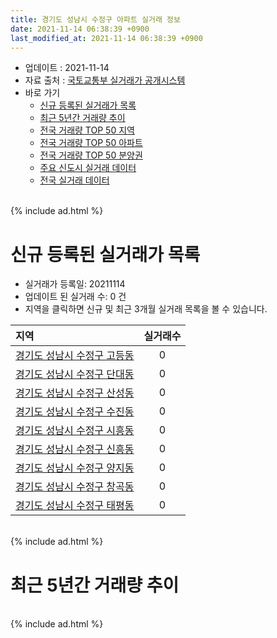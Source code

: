 ```yaml
---
title: 경기도 성남시 수정구 아파트 실거래 정보
date: 2021-11-14 06:38:39 +0900
last_modified_at: 2021-11-14 06:38:39 +0900
---
```


* 업데이트 : 2021-11-14
* 자료 출처 : [국토교통부 실거래가 공개시스템](http://rt.molit.go.kr)
* 바로 가기
    * [신규 등록된 실거래가 목록](#신규-등록된-실거래가-목록)
    * [최근 5년간 거래량 추이](#최근-5년간-거래량-추이)
    * [전국 거래량 TOP 50 지역](https://inasie.github.io/apt-trade-info/최근-3개월-전국에서-가장-거래가-많이-발생한-지역)
    * [전국 거래량 TOP 50 아파트](https://inasie.github.io/apt-trade-info/최근-3개월-전국에서-가장-거래가-많이-발생한-아파트)
    * [전국 거래량 TOP 50 분양권](https://inasie.github.io/apt-trade-info/최근-3개월-전국에서-가장-거래가-많이-발생한-분양권)
    * [주요 신도시 실거래 데이터](https://inasie.github.io/apt-trade-info/주요-신도시)
    * [전국 실거래 데이터](https://inasie.github.io/apt-trade-info/전국)

<br>
{% include ad.html %}
<br>

# 신규 등록된 실거래가 목록
* 실거래가 등록일: 20211114
* 업데이트 된 실거래 수: 0 건
* 지역을 클릭하면 신규 및 최근 3개월 실거래 목록을 볼 수 있습니다.


|지역|실거래수|
|:---|:---:|
|[경기도 성남시 수정구 고등동](https://inasie.github.io/apt-trade-info/경기도-성남시-수정구-고등동)|0|
|[경기도 성남시 수정구 단대동](https://inasie.github.io/apt-trade-info/경기도-성남시-수정구-단대동)|0|
|[경기도 성남시 수정구 산성동](https://inasie.github.io/apt-trade-info/경기도-성남시-수정구-산성동)|0|
|[경기도 성남시 수정구 수진동](https://inasie.github.io/apt-trade-info/경기도-성남시-수정구-수진동)|0|
|[경기도 성남시 수정구 시흥동](https://inasie.github.io/apt-trade-info/경기도-성남시-수정구-시흥동)|0|
|[경기도 성남시 수정구 신흥동](https://inasie.github.io/apt-trade-info/경기도-성남시-수정구-신흥동)|0|
|[경기도 성남시 수정구 양지동](https://inasie.github.io/apt-trade-info/경기도-성남시-수정구-양지동)|0|
|[경기도 성남시 수정구 창곡동](https://inasie.github.io/apt-trade-info/경기도-성남시-수정구-창곡동)|0|
|[경기도 성남시 수정구 태평동](https://inasie.github.io/apt-trade-info/경기도-성남시-수정구-태평동)|0|


<br>
{% include ad.html %}
<br>

# 최근 5년간 거래량 추이


<div style="width:100%;">
    <canvas id="deal_progress" height="200"></canvas>
</div>

<script>
new Chart(document.getElementById("deal_progress"), {
    type: 'line',
    data: {
        labels: ['201611','201612','201701','201702','201703','201704','201705','201706','201707','201708','201709','201710','201711','201712','201801','201802','201803','201804','201805','201806','201807','201808','201809','201810','201811','201812','201901','201902','201903','201904','201905','201906','201907','201908','201909','201910','201911','201912','202001','202002','202003','202004','202005','202006','202007','202008','202009','202010','202011','202012','202101','202102','202103','202104','202105','202106','202107','202108','202109','202110','202111'],
        datasets: [{
            label: '매매',
            pointRadius: 1,
            data: [61, 36, 39, 69, 87, 110, 107, 98, 107, 91, 123, 72, 61, 80, 175, 123, 153, 56, 62, 66, 99, 179, 148, 62, 37, 43, 30, 41, 56, 96, 147, 244, 271, 202, 188, 300, 236, 192, 123, 146, 67, 42, 109, 241, 149, 103, 89, 102, 118, 140, 104, 66, 60, 112, 126, 78, 93, 61, 44, 32, 2],
            borderColor: "rgba(255, 201, 14, 1)",
            backgroundColor: "rgba(255, 201, 14, 0.5)",
            fill: false,
            lineTension: 0
        },{
            label: '전월세',
            pointRadius: 1,
            data: [128, 125, 113, 196, 139, 117, 144, 213, 220, 183, 137, 88, 95, 102, 156, 133, 182, 117, 112, 133, 139, 265, 130, 124, 122, 136, 151, 139, 142, 169, 126, 161, 208, 190, 180, 186, 140, 192, 153, 193, 187, 210, 271, 373, 415, 500, 276, 237, 165, 303, 229, 353, 284, 439, 645, 428, 273, 226, 251, 226, 21],
            borderColor: "rgba(0, 141, 185, 1)",
            backgroundColor: "rgba(0, 141, 185, 0.5)",
            fill: false,
            lineTension: 0
        }
        ]
    },
    options: {
        responsive: true,
        title: {
            display: false
        },
        tooltips: {
            mode: 'index',
            intersect: false
        },
        hover: {
            mode: 'nearest',
            intersect: true
        },
        scales: {
            xAxes: [{
                display: true,
                scaleLabel: {
                    display: true,
                    labelString: '년/월'
                }
            }],
            yAxes: [{
                display: true,
                ticks: {
                    suggestedMin: 0,
                },
                scaleLabel: {
                    display: true,
                    labelString: '실거래 수'
                }
            }]
        }
    }
});

</script>


<br>
{% include ad.html %}
<br>

